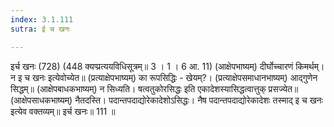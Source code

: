 ```yaml
---
index: 3.1.111
sutra: ई च खनः

---
```

 इर्च खनः (728) (448 क्यप्प्रत्ययविधिसूत्रम्॥ 3 । 1 । 6 आ. 11) (आक्षेपभाष्यम्) दीर्घोच्चारणं किमर्थम्। न इ च खनः इत्येवोच्येत॥ (प्रत्याक्षेपभाष्यम्) का रूपसिद्धिः  -  खेयम्?। (प्रत्याक्षेपसमाधानभाष्यम्) आद्गुणेन सिद्धम्॥ (आक्षेपबाधकभाष्यम्) न सिध्यति। षत्वतुकोरसिद्धः इति एकादेशस्यासिद्धत्वात्तुक् प्रसज्येत॥ (आक्षेपसाधकभाष्यम्) नैतदस्ति। पदान्तपदाद्योरेकादेशोऽसिद्धः। नैष पदान्तपदाद्योरेकादेशः तस्माद् इ च खनः इत्येव वक्तव्यम्॥ इर्च खनः॥ 111 ॥ 